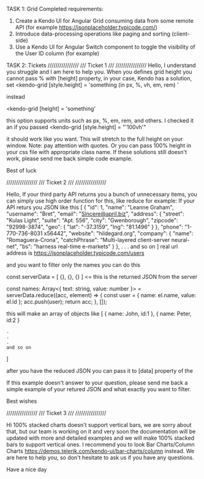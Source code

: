 TASK 1: Grid 
Completed requirements:
1. Create a Kendo UI for Angular Grid consuming data from some remote API (for example
https://jsonplaceholder.typicode.com/)
2. Introduce data-processing operations like paging and sorting (client-side)
4. Use a Kendo UI for Angular Switch component to toggle the visibility of the User ID column (for
example)

TASK 2: Tickets
////////////////
/// Ticket 1 /// 
////////////////
Hello,
I understand you struggle and I am here to help you. When you defines grid height you cannot pass % with [height] property, in your case, Kendo has a solution, set
<kendo-grid
[style.height] = 'something  (in px, %, vh, em, rem) '
>
</kendo-grid>

instead 

<kendo-grid
[height] = 'something'
>
</kendo-grid>

this option supports units such as px, %, em, rem, and others.
I checked it an if you passed
<kendo-grid
[style.height] = "'100vh'"
>
</kendo-grid>
it should work like you want. This will stretch to the full height on your window.
Note: pay attention with quotes.
Or you can pass 100% height in your css file with appropriate class name.
If these solutions still doesn't work, please send me back simple code example.

Best of luck

////////////////
/// Ticket 2 /// 
////////////////

Hello,
If your third party API returns you a bunch of unnecessary items, you can simply use high order function for this, like reduce for example:
If your API returs you JSON like this 
[
    {
    "id": 1,
    "name": "Leanne Graham",
    "username": "Bret",
    "email": "Sincere@april.biz",
    "address": {
      "street": "Kulas Light",
      "suite": "Apt. 556",
      "city": "Gwenborough",
      "zipcode": "92998-3874",
      "geo": {
        "lat": "-37.3159",
        "lng": "81.1496"
      }
    },
    "phone": "1-770-736-8031 x56442",
    "website": "hildegard.org",
    "company": {
      "name": "Romaguera-Crona",
      "catchPhrase": "Multi-layered client-server neural-net",
      "bs": "harness real-time e-markets"
    }
  },
  .
  .
  .
  and so on
]
real url address is https://jsonplaceholder.typicode.com/users

and you want to filter only the names you can do this

const serverData = [ {}, {}, {} ] <= this is the returned JSON from the server 

const names: Array<{ text: string, value: number }> = serverData.reduce((acc, element) => {
        const user = {
          name: el.name,
          value: el.id
        };
        acc.push(user);
        return acc;
}, []);

this will make an array of objects like 
[
    {
       name: John,
       id:1
    },
    {
       name: Peter,
       id:2
    }

    .
    .
    .
    and so on
]

after you have the reduced JSON you can pass it to [data] property of the  <kendo-dropdownlist>

If this example doesn't answer to your question, please send me back a simple example of your retured JSON and what exactly you want to filter.

Best wishes

////////////////
/// Ticket 3 /// 
////////////////

Hi
100% stacked charts doesn't support vertical bars, we are sorry about that, but our team is working on it and very soon the documentation will be updated with more and detailed examples and we will make 100% stacked bars to support vertical ones. I recommend you to look Bar Charts/Column Charts https://demos.telerik.com/kendo-ui/bar-charts/column instead. We are here to help you, so don't hesitate to ask us if you have any questions.

Have a nice day


